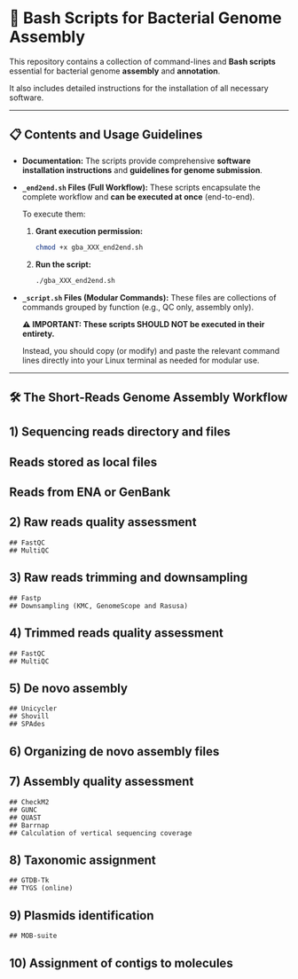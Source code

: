 # 🦠 Bash Scripts for Bacterial Genome Assembly

This repository contains a collection of command-lines and **Bash scripts** essential for bacterial genome **assembly** and **annotation**.

It also includes detailed instructions for the installation of all necessary software.

---

## 📋 Contents and Usage Guidelines

* **Documentation:** The scripts provide comprehensive **software installation instructions** and **guidelines for genome submission**.

* **`_end2end.sh` Files (Full Workflow):** These scripts encapsulate the complete workflow and **can be executed at once** (end-to-end).

    To execute them:
    1.  **Grant execution permission:**
        ```bash
        chmod +x gba_XXX_end2end.sh
        ```
    2.  **Run the script:**
        ```bash
        ./gba_XXX_end2end.sh
        ```

* **`_script.sh` Files (Modular Commands):** These files are collections of commands grouped by function (e.g., QC only, assembly only).

    **⚠️ IMPORTANT: These scripts SHOULD NOT be executed in their entirety.**

    Instead, you should copy (or modify) and paste the relevant command lines directly into your Linux terminal as needed for modular use.

---

## 🛠️ The Short-Reads Genome Assembly Workflow

## 1) Sequencing reads directory and files
  ## Reads stored as local files
  ## Reads from ENA or GenBank
## 2) Raw reads quality assessment
    ## FastQC
    ## MultiQC
## 3) Raw reads trimming and downsampling 
    ## Fastp
    ## Downsampling (KMC, GenomeScope and Rasusa)
## 4) Trimmed reads quality assessment
    ## FastQC
    ## MultiQC
## 5) De novo assembly
    ## Unicycler
    ## Shovill
    ## SPAdes
## 6) Organizing de novo assembly files
## 7) Assembly quality assessment
    ## CheckM2
    ## GUNC
    ## QUAST
    ## Barrnap
    ## Calculation of vertical sequencing coverage
## 8) Taxonomic assignment
    ## GTDB-Tk
    ## TYGS (online)
## 9) Plasmids identification
    ## MOB-suite 
## 10) Assignment of contigs to molecules
